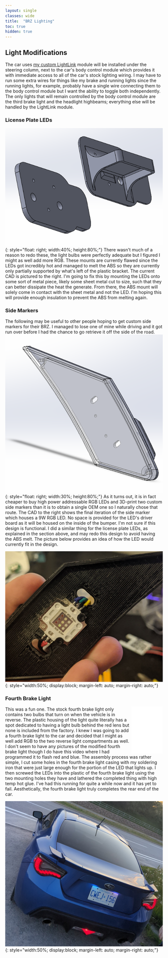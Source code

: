 ```yaml
---
layout: single
classes: wide
title:  "BRZ Lighting"
toc: true
hidden: true
---
```


## Light Modifications

The car uses [my custom LightLink](/brz-custom-hardware) module will be installed under the steering column, next to the car's body control module which provides it with immediate access to all of the car's stock lighting wiring. I may have to run some extra wires for things like my brake and running lights since the running lights, for example, probably have a single wire connecting them to the body control module but I want the ability to toggle both independently. The only lights that will remain controlled by the body control module are the third brake light and the headlight highbeams; everything else will be handled by the LightLink module.

### License Plate LEDs

![License Plate LED CAD](/assets/img/brz/license_plate_LED_CAD.png){: style="float: right; width:40%; height:80%;"}
There wasn't much of a reason to redo these, the light bulbs were perfectly adequate but I figured I might as well add more RGB. These mounts are currently flawed since the LEDs got incredibly hot and managed to melt the ABS so they are currently only partially supported by what's left of the plastic bracket. The current CAD is pictured to the right. I'm going to fix this by mounting the LEDs onto some sort of metal piece, likely some sheet metal cut to size, such that they can better dissipate the heat the generate. From there, the ABS mount will solely come in contact with the sheet metal and not the LED. I'm hoping this will provide enough insulation to prevent the ABS from melting again.

### Side Markers

The following may be useful to other people hoping to get custom side markers for their BRZ. I managed to lose one of mine while driving and it got run over before I had the chance to go retrieve it off the side of the road.
![Side marker CAD](/assets/img/brz/side_marker_CAD.png){: style="float: right; width:30%; height:80%;"}
As it turns out, it is in fact cheaper to buy high power addressable RGB LEDs and 3D-print two custom side markers than it is to obtain a single OEM one so I naturally chose that route. The CAD to the right shows the final iteration of the side marker which houses a 9W RGB LED. No space is provided for the LED's driver board as it will be housed on the inside of the bumper. I'm not sure if this design is functional. I did a similar thing for the license plate LEDs, as explained in the section above, and may redo this design to avoid having the ABS melt. The picture below provides an idea of how the LED would currently fit in the design.

![Side marker LED test fit](/assets/img/brz/side_marker_LED_test_fit.jpg){: style="width:50%; display:block; margin-left: auto; margin-right: auto;"}

### Fourth Brake Light

<iframe style="float: right; width:20%;" src="/assets/img/brz/fourth_brake_light_video.mp4" frameborder="0" allowfullscreen="allowfullscreen">&nbsp;</iframe>

This was a fun one. The stock fourth brake light only contains two bulbs that turn on when the vehicle is in reverse. The plastic housing of the light quite literally has a spot dedicated to having a light bulb behind the red lens but none is included from the factory. I knew I was going to add a fourth brake light to the car and decided that I might as well add RGB to the two reverse light compartments as well. I don't seem to have any pictures of the modified fourth brake light though I do have this video where I had programmed it to flash red and blue. The assembly process was rather simple, I cut some holes in the fourth brake light casing with my soldering iron that were just large enough for the portion of the LED that lights up. I then screwed the LEDs into the plastic of the fourth brake light using the two mounting holes they have and lathered the completed thing with high temp hot glue. I've had this running for quite a while now and it has yet to fail. Aesthetically, the fourth brake light truly completes the rear end of the car.

![BRZ rear](/assets/img/brz/fourth_brake_light_rear_end.jpg){: style="width:50%; display:block; margin-left: auto; margin-right: auto;"}